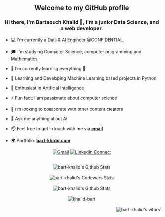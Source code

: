   <div align="center">
    <h2>Welcome to my GitHub profile</h2>
  </div>
 <div align="center">
   <h3><b> Hi there, I'm Bartaouch Khalid 👋, I'm a junior Data Science, and a web developer.</b></h3>
</div>
  <div align="left">
 

  

- 💻 I'm currently a Data & AI Engineer @CONFIDENTIAL.
- 🎓 I'm studying Computer Science, computer programming and Mathematics
- 🌱 I’m currently learning everything 🤣  <br>
- 🔭 Learning and Developing Machine Learning based projects in Python
- 🌱 Enthusiast in Artificial Intelligence
- ⚡ Fun fact: I am passionate about computer science <br>
- 👯 I’m looking to collaborate with other content creators  <br>
- 💬 Ask me anything about AI
- 📫 Feel free to get in touch with me via <a href="mailto:bartyouger@gmail.com"><b>email</b></a>
- 🌍 Portfolio: <a href="https://bart-khalid.netlify.app" target="_blank"><b>bart-khalid.com</b></a>
  
  
  </div>
  
  <div align="center">

  [![Gmail](https://img.shields.io/badge/%20-Send%20Mail-black?color=14171A&labelColor=ef5350&logo=gmail&logoColor=ffffff)](mailto:bartyouger@gmail.com)
[![LinkedIn Connect](https://img.shields.io/badge/%20-Connect-black?color=14171A&labelColor=212121&logo=linkedin&logoColor=ffffff)](https://www.linkedin.com/in/bartaouchkhalid/)
  
</div>
  

<br/>
  <div align="center">
    <img align="center" src="https://github-readme-stats.vercel.app/api?username=bart-khalid&&show_icons=true&count_private=true&icon_color=31c48d&text_color=4b5563&%20bg_color=f4f5f7" alt="bart-khalid's Github Stats">
  </div>
<br/>
  
  <div align="center" >
    <img align="center" src="https://www.codewars.com/users/bart-khalid/badges/large" alt="bart-khalid's Codewars Stats">
  </div> 

  <br/>
  <div  align="center">
    <img align="center" src="https://github-readme-stats.vercel.app/api/top-langs/?username=bart-khalid&layout=compact" alt="bart-khalid's Github Stats">
  </div>
  <br/>
  <div align="center"><img align="center" src="https://github-readme-streak-stats.herokuapp.com?user=bart-khalid&theme=dark&hide_border=true" alt="khalid-bart" /></div>


<br />


<div  align="right">
    <img align="center" src="https://komarev.com/ghpvc/?username=bart-khalid" alt="bart-khalid's vitors">
  </div>
 
